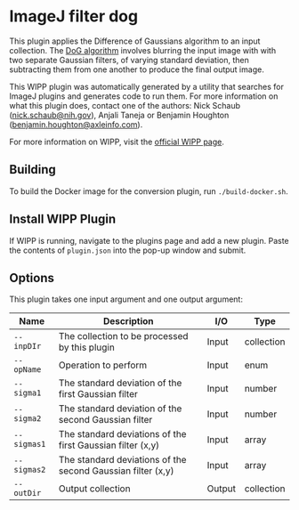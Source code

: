 # ImageJ filter dog

This plugin applies the Difference of Gaussians algorithm to an input collection.
The [DoG algorithm](https://en.wikipedia.org/wiki/Difference_of_Gaussians) involves blurring the input image with with two separate
Gaussian filters, of varying standard deviation, then subtracting them from one 
another to produce the final output image. 

This WIPP plugin was automatically generated by a utility that searches for
ImageJ plugins and generates code to run them. For more information on what this
plugin does, contact one of the authors: Nick Schaub (nick.schaub@nih.gov), 
Anjali Taneja or Benjamin Houghton (benjamin.houghton@axleinfo.com).

For more information on WIPP, visit the [official WIPP page](https://isg.nist.gov/deepzoomweb/software/wipp).

## Building

To build the Docker image for the conversion plugin, run
`./build-docker.sh`.

## Install WIPP Plugin

If WIPP is running, navigate to the plugins page and add a new plugin.
Paste the contents of `plugin.json` into the pop-up window and submit.

## Options

This plugin takes one input argument and one output argument:

| Name        | Description                                                 | I/O    | Type       |
| ----------- | ----------------------------------------------------------- | ------ | ---------- |
| `--inpDIr`  | The collection to be processed by this plugin               | Input  | collection |
| `--opName`  | Operation to perform                                        | Input  | enum       |
| `--sigma1`  | The standard deviation of the first Gaussian filter         | Input  | number     |
| `--sigma2`  | The standard deviation of the second Gaussian filter        | Input  | number     |
| `--sigmas1` | The standard deviations of the first Gaussian filter (x,y)  | Input  | array      |
| `--sigmas2` | The standard deviations of the second Gaussian filter (x,y) | Input  | array      |
| `--outDir`  | Output collection                                           | Output | collection |

